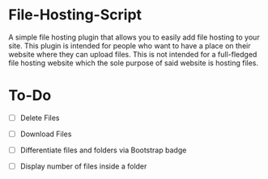 # File-Hosting-Script

A simple file hosting plugin that allows you to easily add file hosting to your site. This plugin is intended for people who want to have a place on their website where they can upload files. This is not intended for a full-fledged file hosting website which the sole purpose of said website is hosting files.

# To-Do

- [ ] Delete Files
- [ ] Download Files
- [ ] Differentiate files and folders via Bootstrap badge
- [ ] Display number of files inside a folder


